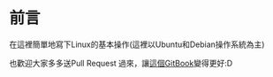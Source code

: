 # 前言

在這裡簡單地寫下Linux的基本操作(這裡以Ubuntu和Debian操作系統為主)

也歡迎大家多多送Pull Request 過來，讓[這個GitBook](https://github.com/peter0749/Linux_Tutorial_For_Novice)變得更好:D

